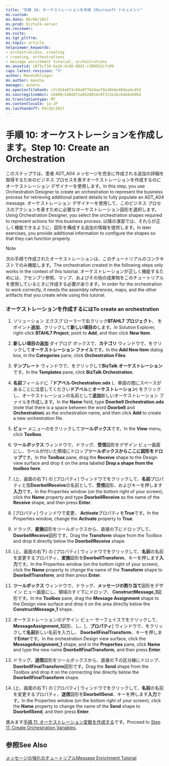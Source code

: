```yaml
---
title: "手順 10: オーケストレーションを作成 |Microsoft ドキュメント"
ms.custom: 
ms.date: 06/08/2017
ms.prod: biztalk-server
ms.reviewer: 
ms.suite: 
ms.tgt_pltfrm: 
ms.topic: article
helpviewer_keywords:
- orchestrations, creating
- creating, orchestrations
- message enrichment tutorial, orchestrations
ms.assetid: 10f5cf3d-4a34-4c80-89d1-c390552cfc09
caps.latest.revision: "3"
author: MandiOhlinger
ms.author: mandia
manager: anneta
ms.openlocfilehash: cfc554a6f3c94a077b34ae79a36b8e484eadcd5d
ms.sourcegitcommit: cb908c540d8f1a692d01dc8f313e16cb4b4e696d
ms.translationtype: MT
ms.contentlocale: ja-JP
ms.lasthandoff: 09/20/2017
---
```

# <a name="step-10-create-an-orchestration"></a><span data-ttu-id="39dd8-102">手順 10: オーケストレーションを作成します。</span><span class="sxs-lookup"><span data-stu-id="39dd8-102">Step 10: Create an Orchestration</span></span>
<span data-ttu-id="39dd8-103">このステップでは、患者 ADT_A04 メッセージを完全に作成される追加の詳細を取得するためのビジネス プロセスを表すオーケストレーションを作成するのにオーケストレーション デザイナーを使用します。</span><span class="sxs-lookup"><span data-stu-id="39dd8-103">In this step, you use Orchestration Designer to create an orchestration to represent the business process for retrieving additional patient details to fully populate an ADT_A04 message.</span></span> <span data-ttu-id="39dd8-104">オーケストレーション デザイナーを使用して、このビジネス プロセスのアクションを表すために必要なオーケストレーション図形を選択します。</span><span class="sxs-lookup"><span data-stu-id="39dd8-104">Using Orchestration Designer, you select the orchestration shapes required to represent actions for this business process.</span></span> <span data-ttu-id="39dd8-105">以降の演習では、それらが正しく機能できるように、図形を構成する追加の情報を提供します。</span><span class="sxs-lookup"><span data-stu-id="39dd8-105">In later exercises, you provide additional information to configure the shapes so that they can function properly.</span></span>  
  
> [!NOTE]
>  <span data-ttu-id="39dd8-106">次の手順で作成されたオーケストレーションは、このチュートリアルのコンテキストでのみ機能します。</span><span class="sxs-lookup"><span data-stu-id="39dd8-106">The orchestration created in the following steps only works in the context of this tutorial.</span></span> <span data-ttu-id="39dd8-107">オーケストレーションが正しく機能するためには、アセンブリ参照、マップ、およびその他の成果物をこのチュートリアルを使用しているときに作成する必要があります。</span><span class="sxs-lookup"><span data-stu-id="39dd8-107">In order for the orchestration to work correctly, it needs the assembly references, maps, and the other artifacts that you create while using this tutorial.</span></span>  
  
### <a name="to-create-an-orchestration"></a><span data-ttu-id="39dd8-108">オーケストレーションを作成するには</span><span class="sxs-lookup"><span data-stu-id="39dd8-108">To create an orchestration</span></span>  
  
1.  <span data-ttu-id="39dd8-109">ソリューション エクスプ ローラーで右クリック**BTAHL7 プロジェクト**、 をポイント**追加**、クリックして**新しい項目の**します。</span><span class="sxs-lookup"><span data-stu-id="39dd8-109">In Solution Explorer, right-click **BTAHL7 Project**, point to **Add**, and then click **New Item**.</span></span>  
  
2.  <span data-ttu-id="39dd8-110">**新しい項目の追加** ダイアログ ボックスで、**カテゴリ** ウィンドウで、をクリックして**オーケストレーション ファイル**です。</span><span class="sxs-lookup"><span data-stu-id="39dd8-110">In the **Add New Item** dialog box, in the **Categories** pane, click **Orchestration Files**.</span></span>  
  
3.  <span data-ttu-id="39dd8-111">**テンプレート** ウィンドウで、をクリックして**BizTalk オーケストレーション**です。</span><span class="sxs-lookup"><span data-stu-id="39dd8-111">In the **Templates** pane, click **BizTalk Orchestration**.</span></span>  
  
4.  <span data-ttu-id="39dd8-112">**名前**フィールドに「**ドアベル Orchestration.odx** (、単語の間にスペースがあることに注意してください**ドアベル**と**オーケストレーション**) をクリックし、オーケストレーションの名前として**追加**新しいオーケストレーション ファイルを作成します。</span><span class="sxs-lookup"><span data-stu-id="39dd8-112">In the **Name** field, type **Doorbell Orchestration.odx** (note that there is a space between the word **Doorbell** and **Orchestration**) as the orchestration name, and then click **Add** to create a new orchestration file.</span></span>  
  
5.  <span data-ttu-id="39dd8-113">**ビュー**  メニューのをクリックして**ツールボックス**です。</span><span class="sxs-lookup"><span data-stu-id="39dd8-113">In the **View** menu, click **Toolbox**.</span></span>  
  
6.  <span data-ttu-id="39dd8-114">**ツールボックス** ウィンドウで、ドラッグ、**受信**図形をデザイン ビュー画面にし、ラベルが付いた領域にドロップ**ツールボックスからここに図形をドロップ**です。</span><span class="sxs-lookup"><span data-stu-id="39dd8-114">In the **Toolbox** pane, drag the **Receive** shape to the Design view surface and drop it on the area labeled **Drop a shape from the toolbox here**.</span></span>  
  
7.  <span data-ttu-id="39dd8-115">(上、画面の右下) の [プロパティ] ウィンドウでをクリックして、**名前**プロパティと型**DoorbellReceive**の名前として、**受信**図形、およびキーを押します**入力**です。</span><span class="sxs-lookup"><span data-stu-id="39dd8-115">In the Properties window (on the bottom right of your screen), click the **Name** property and type **DoorbellReceive** as the name of the **Receive** shape, and then press **Enter**.</span></span>  
  
8.  <span data-ttu-id="39dd8-116">[プロパティ] ウィンドウで変更、 **Activate**プロパティを**True**です。</span><span class="sxs-lookup"><span data-stu-id="39dd8-116">In the Properties window, change the **Activate** property to **True**.</span></span>  
  
9. <span data-ttu-id="39dd8-117">ドラッグ、**変換**図形をツールボックスから、直接の下にドロップして、 **DoorbellReceive**図形です。</span><span class="sxs-lookup"><span data-stu-id="39dd8-117">Drag the **Transform** shape from the Toolbox and drop it directly below the **DoorbellReceive** shape.</span></span>  
  
10. <span data-ttu-id="39dd8-118">(上、画面の右下) の [プロパティ] ウィンドウでをクリックして、**名前**の名前を変更するプロパティ、**変換**図形を**DoorbellTransform**、キーを押します**入力**です。</span><span class="sxs-lookup"><span data-stu-id="39dd8-118">In the Properties window (on the bottom right of your screen), click the **Name** property to change the name of the **Transform** shape to **DoorbellTransform**, and then press **Enter**.</span></span>  
  
11. <span data-ttu-id="39dd8-119">**ツールボックス** ウィンドウで、ドラッグ、**メッセージの割り当て**図形をデザイン ビュー画面にし、領域のすぐ下にドロップ、 **ConstructMessage_1**図形です。</span><span class="sxs-lookup"><span data-stu-id="39dd8-119">In the **Toolbox** pane, drag the **Message Assignment** shape to the Design view surface and drop it on the area directly below the **ConstructMessage_1** shape.</span></span>  
  
12. <span data-ttu-id="39dd8-120">オーケストレーションのデザイン ビュー サーフェイスでをクリックして、 **MessageAssignment_1**図形、し、[、**プロパティ**] ウィンドウで、をクリックして**名前**新しい名前を入力し、 **DoorbellFinalTransform**、キーを押します**Enter**です。</span><span class="sxs-lookup"><span data-stu-id="39dd8-120">In the orchestration Design view surface, click the **MessageAssignment_1** shape, and in the **Properties** pane, click **Name** and type the new name **DoorbellFinalTransform**, and then press **Enter**.</span></span>  
  
13. <span data-ttu-id="39dd8-121">ドラッグ、**送信**図形をツールボックスから、直接の下の区分線にドロップ、 **DoorbellFinalTransform**図形です。</span><span class="sxs-lookup"><span data-stu-id="39dd8-121">Drag the **Send** shape from the Toolbox and drop it on the connecting line directly below the **DoorbellFinalTransform** shape.</span></span>  
  
14. <span data-ttu-id="39dd8-122">(上、画面の右下) の [プロパティ] ウィンドウでをクリックして、**名前**の名前を変更するプロパティ、**送信**図形を**DoorbellSend**、キーを押します**入力**です。</span><span class="sxs-lookup"><span data-stu-id="39dd8-122">In the Properties window (on the bottom right of your screen), click the **Name** property to change the name of the **Send** shape to **DoorbellSend**, and then press **Enter**.</span></span>  
  
 <span data-ttu-id="39dd8-123">進みます[手順 11: オーケストレーション変数を作成する](../../adapters-and-accelerators/accelerator-hl7/step-11-create-orchestration-variables.md)です。</span><span class="sxs-lookup"><span data-stu-id="39dd8-123">Proceed to [Step 11: Create Orchestration Variables](../../adapters-and-accelerators/accelerator-hl7/step-11-create-orchestration-variables.md).</span></span>  
  
## <a name="see-also"></a><span data-ttu-id="39dd8-124">参照</span><span class="sxs-lookup"><span data-stu-id="39dd8-124">See Also</span></span>  
 [<span data-ttu-id="39dd8-125">メッセージの強化のチュートリアル</span><span class="sxs-lookup"><span data-stu-id="39dd8-125">Message Enrichment Tutorial</span></span>](../../adapters-and-accelerators/accelerator-hl7/message-enrichment-tutorial.md)